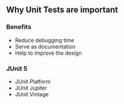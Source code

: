 ## Why Unit Tests are important

### Benefits

- Reduce debugging time
- Serve as documentation
- Help to improve the design

### JUnit 5

- JUnit Platform
- JUnit Jupiter
- JUnit Vintage